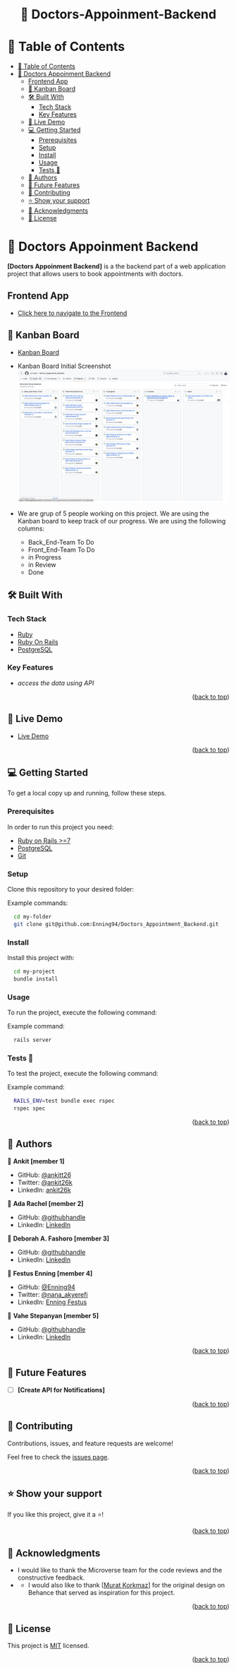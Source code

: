 <a name="readme-top"></a>

<div align="center">
  <h1>📖 Doctors-Appoinment-Backend</h>
</div>

<!-- TABLE OF CONTENTS -->

# 📗 Table of Contents

- [📗 Table of Contents](#-table-of-contents)
- [📖 Doctors Appoinment Backend ](#-doctors-appoinment-backend-)
  - [Frontend App ](#frontend-app-)
  - [🚀 Kanban Board ](#-kanban-board-)
  - [🛠 Built With ](#-built-with-)
    - [Tech Stack ](#tech-stack-)
    - [Key Features ](#key-features-)
  - [🚀 Live Demo ](#-live-demo-)
  - [💻 Getting Started ](#-getting-started-)
    - [Prerequisites](#prerequisites)
    - [Setup](#setup)
    - [Install](#install)
    - [Usage](#usage)
    - [Tests 🧪](#tests-)
  - [👥 Authors ](#-authors-)
  - [🔭 Future Features ](#-future-features-)
  - [🤝 Contributing ](#-contributing-)
  - [⭐️ Show your support ](#️-show-your-support-)
  - [🙏 Acknowledgments ](#-acknowledgments-)
  - [📝 License ](#-license-)

<!-- PROJECT DESCRIPTION -->

# 📖 Doctors Appoinment Backend <a name="about-project"></a>

**[Doctors Appoinment Backend]** is a the backend part of a web application project that allows users to book appointments with doctors.

## Frontend App <a name="front-end"></a>
- [Click here to navigate to the Frontend](https://github.com/adarachel/doctors-appointment-frontend)

## 🚀 Kanban Board <a name="kanban-board"></a>
- [Kanban Board ](https://github.com/Enning94/Doctors_Appointment_Backend/projects/1)
- Kanban Board Initial Screenshot
![Kanban Board Initial Screenshot](<Screenshot 2023-10-01 at 10.10.19.png>)
 
- We are grup of 5 people working on this project. We are using the Kanban board to keep track of our progress. We are using the following columns:
  - Back_End-Team To Do
  - Front_End-Team To Do
  - in Progress
  - in Review
  - Done
  
## 🛠 Built With <a name="built-with"></a>

### Tech Stack <a name="tech-stack"></a>
  <ul>
    <li><a href="https://www.ruby-lang.org/en/">Ruby</a></li>
    <li><a href="https://rubyonrails.org">Ruby On Rails</a></li>
    <li><a href="https://www.postgresql.org/">PostgreSQL</a></li>
  </ul>

<!-- Features -->

### Key Features <a name="key-features"></a>

- *access the data using API*

<p align="right">(<a href="#readme-top">back to top</a>)</p>

<!-- LIVE DEMO -->

 ## 🚀 Live Demo <a name="live-demo"></a>

- [Live Demo](https://health-book-doc.onrender.com/)

<p align="right">(<a href="#readme-top">back to top</a>)</p>

<!-- GETTING STARTED -->

## 💻 Getting Started <a name="getting-started"></a>

To get a local copy up and running, follow these steps.

### Prerequisites

In order to run this project you need:

- [Ruby on Rails >=7](https://rubyonrails.org/)
- [PostgreSQL](https://www.postgresql.org/)
- [Git](https://git-scm.com/downloads)

### Setup

Clone this repository to your desired folder:

Example commands:

```sh
  cd my-folder
  git clone git@github.com:Enning94/Doctors_Appointment_Backend.git
```

### Install

Install this project with:

```sh
  cd my-project
  bundle install
```

### Usage

To run the project, execute the following command:

Example command:

```sh
  rails server
```
### Tests 🧪

To test the project, execute the following command:

Example command:

```sh
  RAILS_ENV=test bundle exec rspec
  rspec spec
```

<p align="right">(<a href="#readme-top">back to top</a>)</p>

<!-- AUTHORS -->

## 👥 Authors <a name="authors"></a>

👤 **Ankit [member 1]**

- GitHub: [@ankitt26](https://github.com/ankitt26)
- Twitter: [@ankit26k](https://twitter.com/ankit26k)
- LinkedIn: [ankit26k](https://www.linkedin.com/in/ankit26k/)

👤 **Ada Rachel [member 2]**

- GitHub: [@githubhandle](https://github.com/adarachel)
- LinkedIn: [LinkedIn](https://www.linkedin.com/in/adarachel/)

👤 **Deborah A. Fashoro [member 3]**

- GitHub: [@githubhandle](https://github.com/DebyGrey)
- LinkedIn: [LinkedIn](https://www.linkedin.com/in/deborah-fashoro)

👤 **Festus Enning [member 4]**

- GitHub: [@Enning94](https://github.com/Enning94)
- Twitter: [@nana_akyerefi](https://twitter.com/nana_akyerefi)
- LinkedIn: [Enning Festus](https://www.linkedin.com/in/enningfestus/)

👤 **Vahe Stepanyan [member 5]**

- GitHub: [@githubhandle](https://github.com/VaheStepanyan100)
- LinkedIn: [LinkedIn](https://www.linkedin.com/in/vahestepanyan/)


<p align="right">(<a href="#readme-top">back to top</a>)</p>

<!-- FUTURE FEATURES -->

## 🔭 Future Features <a name="future-features"></a>

- [ ] **[Create API for Notifications]**

<p align="right">(<a href="#readme-top">back to top</a>)</p>

<!-- CONTRIBUTING -->

## 🤝 Contributing <a name="contributing"></a>

Contributions, issues, and feature requests are welcome!

Feel free to check the [issues page](../../issues/).

<p align="right">(<a href="#readme-top">back to top</a>)</p>

<!-- SUPPORT -->

## ⭐️ Show your support <a name="support"></a>

If you like this project, give it a ⭐️!

<p align="right">(<a href="#readme-top">back to top</a>)</p>

<!-- ACKNOWLEDGEMENTS -->

## 🙏 Acknowledgments <a name="acknowledgements"></a>

-  I would like to thank the Microverse team for the code reviews and the constructive feedback.
-  - I would also like to thank [<a href="https://www.behance.net/muratk">Murat Korkmaz</a>] for the original design on Behance that served as inspiration for this project.

<p align="right">(<a href="#readme-top">back to top</a>)</p>

<!-- LICENSE -->

## 📝 License <a name="license"></a>

This project is [MIT](./LICENSE) licensed.

<p align="right">(<a href="#readme-top">back to top</a>)</p>

